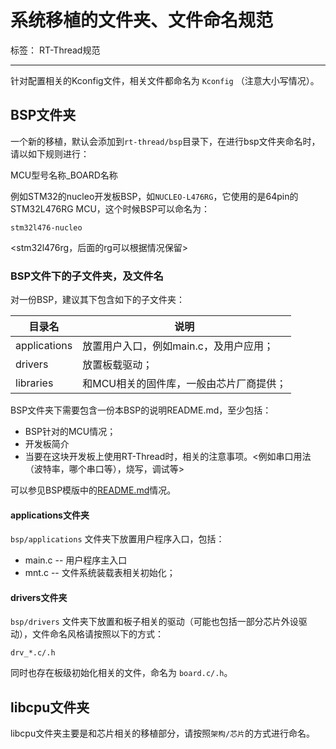 # 系统移植的文件夹、文件命名规范

标签： RT-Thread规范

---

针对配置相关的Kconfig文件，相关文件都命名为 `Kconfig` （注意大小写情况）。

## BSP文件夹

一个新的移植，默认会添加到`rt-thread/bsp`目录下，在进行bsp文件夹命名时，请以如下规则进行：

MCU型号名称_BOARD名称

例如STM32的nucleo开发板BSP，如`NUCLEO-L476RG`，它使用的是64pin的STM32L476RG MCU，这个时候BSP可以命名为：

`stm32l476-nucleo`

<stm32l476rg，后面的rg可以根据情况保留>

### BSP文件下的子文件夹，及文件名

对一份BSP，建议其下包含如下的子文件夹：

| 目录名 | 说明 |
| ------ | ---- |
| applications | 放置用户入口，例如main.c，及用户应用；|
| drivers | 放置板载驱动；|
| libraries | 和MCU相关的固件库，一般由芯片厂商提供；|

BSP文件夹下需要包含一份本BSP的说明README.md，至少包括：

* BSP针对的MCU情况；
* 开发板简介
* 当要在这块开发板上使用RT-Thread时，相关的注意事项。<例如串口用法（波特率，哪个串口等），烧写，调试等>

可以参见BSP模版中的[README.md][1]情况。

#### applications文件夹

`bsp/applications` 文件夹下放置用户程序入口，包括：

* main.c -- 用户程序主入口
* mnt.c  -- 文件系统装载表相关初始化；

#### drivers文件夹

`bsp/drivers` 文件夹下放置和板子相关的驱动（可能也包括一部分芯片外设驱动），文件命名风格请按照以下的方式：

    drv_*.c/.h

同时也存在板级初始化相关的文件，命名为 `board.c/.h`。

## libcpu文件夹

libcpu文件夹主要是和芯片相关的移植部分，请按照`架构/芯片`的方式进行命名。

  [1]: bsp_skeleton/README.md
